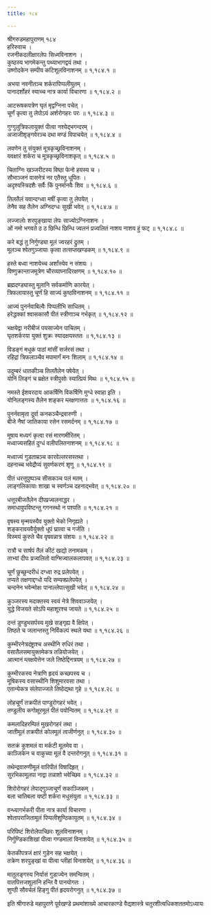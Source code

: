 ```yaml
---
title: १८४

---
```

श्रीगरुडमहापुराणम् १८४  
हरिरुवाच ।  
रजनीकदलीक्षारलेपः सिध्मविनाशनः ।  
कुष्ठस्य भागमेकन्तु पथ्याभागद्वयं तथा ।  
उष्णोदकेन सम्पीय कटिशूलविनाशनम् ॥ १,१८४.१ ॥  
  
अभया नवनीतञ्च शर्करापिप्पलीयुतम् ।  
पानादर्शोहरं स्याच्च नात्र कार्या विचारणा ॥ १,१८४.२ ॥  
  
आटरूषकपत्रेण घृतं मृद्वग्निना पचेत् ।  
चूर्णं कृत्वा तु लेपोऽयं अर्शरोगहरः परः ॥ १,१८४.३ ॥  
  
गुग्गुलुत्रिफलायुक्तं पीत्वा नश्येद्भगन्दरम् ।  
अजाजीशृङ्गवेरञ्च दथा मण्डं विपाचयेत् ॥ १,१८४.४ ॥  
  
लवणेन तु संयुक्तं मूत्रकृच्छ्रविनाशनम् ।  
यवक्षारं शर्करा च मूत्रकृच्छ्रविनाशकृत् ॥ १,१८४.५ ॥  
  
चिताग्निः खञ्जरीटस्य विष्ठा फेनो हयस्य च ।  
सौभाञ्जनं वासनेत्रं नर एतैस्तु धूपितः ।  
अदृश्यस्त्रिदशैः सर्वैः किं पुनर्मानवैः शिव ॥ १,१८४.६ ॥  
  
तिलतैलं यवान्दग्ध्वा मषीं कृत्वा तु लेपयेत् ।  
तेनैव सह तैलेन अग्निदग्धः सुखी भवेत् ॥ १,१८४.७ ॥  
  
लज्जालोः शरपुङ्खाया लेपः साज्योऽग्निनाशनः ।  
ओं नमो भगवते ठ ठ छिन्धि छिन्धि ज्वलनं प्रज्वलितं नाशय नाशय हुं फट् ॥ १,१८४.८ ॥  
  
करे बद्धं तु निर्गुण्ड्या मूलं ज्वरहरं द्रुतम् ।  
मूलञ्च श्वेतगुञ्जायाः कृत्वा तत्सप्तखण्डकम् ॥ १,१८४.९ ॥  
  
हस्ते बध्वा नाशयेच्च अर्शांस्येव न संशयः ।  
विष्णुक्रान्ताजमूत्रेण चौरव्याघ्नादिरक्षणम् ॥ १,१८४.१० ॥  
  
ब्रह्मदण्ड्यास्तु मूलानि सर्वकर्माणि कारयेत् ।  
त्रिफलायास्तु चूर्णं हि साज्यं कुष्ठविनाशनम् ॥ १,१८४.११ ॥  
  
आज्यं पुनर्नवाबिल्वैः पिप्पलीभि साधितम् ।  
हरेद्धक्कां श्वासकासौ पीतं स्त्रीणाञ्च गर्भकृत् ॥ १,१८४.१२ ॥  
  
भक्षयेद्वा नरीबीजं पयसाज्येन पाचितम् ।  
घृतशर्करया युक्तं शुक्रः स्यादक्षयस्ततः ॥ १,१८४.१३ ॥  
  
विडङ्गं मधुकं पाठां मांसीं सर्जरसं तथा ।  
रहिद्रां त्रिफलाञ्चैव मपामार्गं मनः शिलाम् ॥ १,१८४.१४ ॥  
  
उदुम्बरं धातकीञ्च तिलतैलेन पषेयेत् ।  
योनिं लिङ्गं च म्रक्षेत स्त्रीपुसोः स्यात्प्रियं मिथः ॥ १,१८४.१५ ॥  
  
नमस्ते ईशवरदाय आकर्षिणि विकर्षिणि मुग्धे स्वाहा इति ।  
योनिलङ्गस्य तैलेन शङ्कर म्लक्षणात्ततः ॥ १,१८४.१६ ॥  
  
पुनर्नवामृता दूर्वा कनकञ्चैन्द्रवारुणी ।  
बीजे नैषां जातिकाया रसेन रसमर्दनम् ॥ १,१८४.१७ ॥  
  
मूषाय मध्यगं कृत्वा रसं मारणमीरितम् ।  
मध्वाज्यसहितं दुग्धं वलीपलितनाशनम् ॥ १,१८४.१८ ॥  
  
मध्वाज्यं गुडताम्रञ्च कारवेल्लरसस्तथा ।  
दहनाच्च भवेद्रौप्यं सुवर्णकरणं शृणु ॥ १,१८४.१९ ॥  
  
पीतं धरत्तूपुष्पञ्च सीसकञ्च पलं मतम् ।  
लाङ्गलिकायाः शाखा च स्वर्णञ्च दहनाद्भवेत् ॥ १,१८४.२० ॥  
  
धत्तूरबीजतैलेन दीपप्रज्वलनाद्धर ।  
समाधावुपविष्टन्तु गगनस्थो न पश्यति ॥ १,१८४.२१ ॥  
  
वृषस्य मृन्मयस्यैव युक्तो भेको निगृह्यते ।  
शङ्करावयवैर्युक्तो धूपं घ्रात्वा च गर्जति ।  
विस्मयं कुरुते चैव वृषवन्नात्र संशयः ॥ १,१८४.२२ ॥  
  
रात्रौ च सार्षपं तैलं कीटं खद्यो तनामकम् ।  
ताभ्यां दीपः प्रज्वलितो वाग्मिज्वालकलापवत् ॥ १,१८४.२३ ॥  
  
चूर्णं छुच्छुन्दरीधं दग्ध्वा रुद्र प्रलेपयेत् ।  
तप्यते तक्षणाद्दग्धो यदि सम्यक्प्रलेपयेत् ।  
चन्दनेन भवेन्मोक्षः पानाल्लेपात्सुखी भवेत् ॥ १,१८४.२४ ॥  
  
कुञ्जरस्य मदाक्तस्य स्वयं नेत्रे शिववाञ्जयेत् ।  
युद्धे विजयते सोऽपि महाशूरश्च जायते ॥ १,१८४.२५ ॥  
  
दन्तं डुण्डुभसर्पस्य मुखे सङ्गृह्य वै क्षिपेत् ।  
तिष्ठते च जलान्तस्तु निर्विकल्पं स्थले यथा ॥ १,१८४.२६ ॥  
  
कुम्भीरनेत्रदंष्ट्राश्च अस्थीनि रुधिरं तथा ।  
वसातैलसमायुक्तमेकत्र तन्नियोजयेत् ।  
आत्मानं म्लक्षयेत्तेन जले तिष्ठेद्दिनत्रयम् ॥ १,१८४.२७ ॥  
  
कुम्भीरकस्य नेत्राणि हृदयं कच्छपस्य च ।  
मूषिकस्य वसास्थीनि शिशुमारवसा तथा ।  
एतान्येकत्र संलेपाज्जले तिष्ठेद्यथा गृहे ॥ १,१८४.२८ ॥  
  
लोहचूर्णं तक्रपीतं पाण्डुरोगहरं भवेत् ।  
तण्डुलीय कगोक्षूरमूलं पीतं पयोन्वितम् ॥ १,१८४.२९ ॥  
  
कमलादिहरम्पितं मुखरोगहरं तथा ।  
जातीमूलं तक्रपीतं कोलमूलं त्वजीर्णनुत् ॥ १,१८४.३० ॥  
  
सतक्रं कुशमलं वा मर्कटी मूलमेव वा ।  
काञ्जिकेन च वाकुच्या मूलं वै दन्तरोगनुत् ॥ १,१८४.३१ ॥  
  
तथेन्द्रवारुणीमूलं वारिपीतं विषादिहृत् ।  
सुरभिकामूलपा नाद्वा तन्नाशो भवेच्छिव ॥ १,१८४.३२ ॥  
  
शिरोरोगहरं लेपाद्गुञ्जाचूर्णं सकाञ्जिकम् ।  
बला चातिबला यष्टी शर्करा मधुसंयुता ॥ १,१८४.३३ ॥  
  
वन्ध्यागर्भकरी पीता नात्र कार्या विचारणा ।  
श्वेतापराजितामूलं पिप्पलीशुण्ठिकायुतम् ॥ १,१८४.३४ ॥  
  
परिपिष्टं शिरोलेपाच्छिरः शूलविनाशनम् ।  
निर्गुण्डिकाशिखां पीत्वा गण्डमालां विनाशयेत् ॥ १,१८४.३५ ॥  
  
केतकीपत्रजं क्षारं गुडेन सह भक्षयेत् ।  
तक्रेण शरपुङ्खां वा पीत्वा प्लीहां विनाशयेत् ॥ १,१८४.३६ ॥  
  
मातुलङ्गस्य निर्यासं गुडाज्येन समन्वितम् ।  
वातपित्तजशूलानि हन्ति वै पानयोगतः ।  
शुण्ठी सौवर्चलं हिङ्गु पीतं हृदयरोगनुत् ॥ १,१८४.३७ ॥  
  
इति श्रीगारुडे महापुराणे पूर्वखण्डे प्रथमांशाख्ये आचारकाण्डे वैद्यशास्त्रे चतुरशीत्यधिकशततमोऽध्यायः
